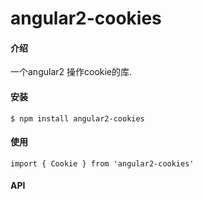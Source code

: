 # angular2-cookies

#### 介绍
一个angular2 操作cookie的库.

#### 安装
```
$ npm install angular2-cookies
```

#### 使用
```
import { Cookie } from 'angular2-cookies'
```

#### API